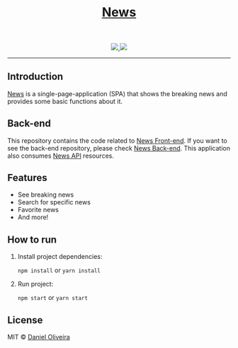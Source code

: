 <div align="center">
  <a href="https://news-frontend.vercel.app/">
    <div>
      <h1>News</h1>
    </div>
  </a>
  <br>
  <br>
  <div>
    <a href="https://img.shields.io/github/v/tag/stemDaniel/news-frontend?color=%2368d391&style=for-the-badge">
      <img src="https://img.shields.io/github/v/tag/stemDaniel/news-frontend?color=%2368d391&style=for-the-badge">
    </a>
    <a href="https://img.shields.io/github/license/stemDaniel/news-frontend?color=%2368d391&style=for-the-badge">
      <img src="https://img.shields.io/github/license/stemDaniel/news-frontend?color=%2368d391&style=for-the-badge">
    </a>
  </div>
  <hr>
</div>

## Introduction

[News](https://news-frontend.vercel.app/) is a single-page-application (SPA) that shows the breaking news and provides some basic functions about it.

## Back-end

This repository contains the code related to [News Front-end](https://github.com/stemDaniel/news-frontend). If you want to see the back-end repository, please check [News Back-end](https://github.com/stemDaniel/news-backend).
This application also consumes [News API](https://newsapi.org/) resources.

## Features

- See breaking news
- Search for specific news
- Favorite news
- And more!

## How to run

1. Install project dependencies:

   `npm install` or `yarn install`

2. Run project:

   `npm start` or `yarn start`

## License

MIT © [Daniel Oliveira](https://ondaniel.com.br/)
